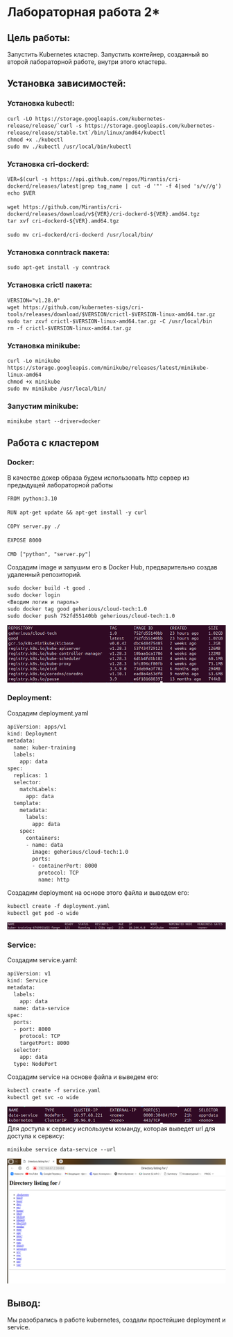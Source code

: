 # Лабораторная работа 2*
## Цель работы:
Запустить Kubernetes кластер. Запустить контейнер, созданный во второй лабораторной работе, внутри этого кластера.
## Установка зависимостей:
### Установка kubectl:
```
curl -LO https://storage.googleapis.com/kubernetes-release/release/`curl -s https://storage.googleapis.com/kubernetes-release/release/stable.txt`/bin/linux/amd64/kubectl
chmod +x ./kubectl
sudo mv ./kubectl /usr/local/bin/kubectl
```
### Установка cri-dockerd:
```
VER=$(curl -s https://api.github.com/repos/Mirantis/cri-dockerd/releases/latest|grep tag_name | cut -d '"' -f 4|sed 's/v//g')
echo $VER

wget https://github.com/Mirantis/cri-dockerd/releases/download/v${VER}/cri-dockerd-${VER}.amd64.tgz
tar xvf cri-dockerd-${VER}.amd64.tgz

sudo mv cri-dockerd/cri-dockerd /usr/local/bin/
```
### Установка conntrack пакета:
```
sudo apt-get install -y conntrack
```
### Установка crictl пакета:
```
VERSION="v1.28.0"
wget https://github.com/kubernetes-sigs/cri-tools/releases/download/$VERSION/crictl-$VERSION-linux-amd64.tar.gz
sudo tar zxvf crictl-$VERSION-linux-amd64.tar.gz -C /usr/local/bin
rm -f crictl-$VERSION-linux-amd64.tar.gz
```
### Установка minikube:
```
curl -Lo minikube https://storage.googleapis.com/minikube/releases/latest/minikube-linux-amd64
chmod +x minikube
sudo mv minikube /usr/local/bin/
```
### Запустим minikube:
```
minikube start --driver=docker
```
## Работа с кластером
### Docker:
В качестве докер образа будем использовать http сервер из предыдущей лабораторной работы
```
FROM python:3.10

RUN apt-get update && apt-get install -y curl

COPY server.py ./
 
EXPOSE 8000
 
CMD ["python", "server.py"]
```

Создадим image и запушим его в Docker Hub, предварительно создав удаленный репозиторий.
```
sudo docker build -t good .
sudo docker login
<Вводим логин и пароль>
sudo docker tag good geherious/cloud-tech:1.0
sudo docker push 752fd55140bb geherious/cloud-tech:1.0
```
![Рисунок](https://github.com/geherious/CloudTech/blob/master/lab2_star/images/img-1.png)
### Deployment:
Создадим deployment.yaml
```
apiVersion: apps/v1
kind: Deployment
metadata:
  name: kuber-training
  labels:
    app: data
spec:
  replicas: 1
  selector:
    matchLabels:
      app: data
  template:
    metadata:
      labels:
        app: data
    spec:
      containers:
      - name: data
        image: geherious/cloud-tech:1.0
        ports:
        - containerPort: 8000
          protocol: TCP
          name: http
```
Создадим deployment на основе этого файла и выведем его:
```
kubectl create -f deployment.yaml
kubectl get pod -o wide
```
![Рисунок](https://github.com/geherious/CloudTech/blob/master/lab2_star/images/img-2.png)
### Service:
Создадим service.yaml:
```
apiVersion: v1
kind: Service
metadata:
  labels:
    app: data
  name: data-service
spec:
  ports:
  - port: 8000
    protocol: TCP
    targetPort: 8000
  selector:
    app: data
  type: NodePort
```
Создадим service на основе файла и выведем его:
```
kubectl create -f service.yaml
kubectl get svc -o wide
```
![Рисунок](https://github.com/geherious/CloudTech/blob/master/lab2_star/images/img-3.png)
Для доступа к сервису используем команду, которая выведет url для доступа к сервису:
```
minikube service data-service --url
```
![Рисунок](https://github.com/geherious/CloudTech/blob/master/lab2_star/images/img-4.png)

## Вывод:
Мы разобрались в работе kubernetes, создали простейшие deployment и service.
